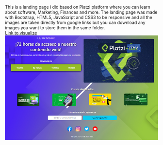 This is a landing page i did based on Platzi platform where you can learn about software, Marketing, Finances and more.
The landing page was made with Bootstrap, HTML5, JavaScript and CSS3 to be responsive and all the images are taken directly from
google links but you can download any images you want to store them in the same folder.<br>
<a href="https://platzilandingpage.netlify.app/">Link to visualize</a>
<img src="LandingPage.PNG">
